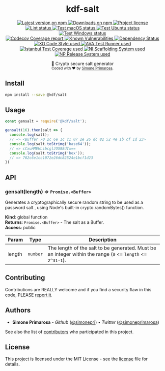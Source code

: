 <h1 align="center">
  <b>kdf-salt</b>
</h1>
<p align="center">
  <!-- Version - npm -->
  <a href="https://www.npmjs.com/package/@kdf/salt">
    <img src="https://img.shields.io/npm/v/@kdf/salt.svg" alt="Latest version on npm" />
  </a>
  <!-- Downloads - npm -->
  <a href="https://npm-stat.com/charts.html?package=@kdf/salt">
    <img src="https://img.shields.io/npm/dt/@kdf/salt.svg" alt="Downloads on npm" />
  </a>
  <!-- License - MIT -->
  <a href="https://github.com/simonepri/kdf-salt/tree/master/license">
    <img src="https://img.shields.io/github/license/simonepri/kdf-salt.svg" alt="Project license" />
  </a>

  <br/>

  <!-- Lint -->
  <a href="https://github.com/simonepri/kdf-salt/actions?query=workflow:lint+branch:master">
    <img src="https://github.com/simonepri/kdf-salt/workflows/lint/badge.svg?branch=master" alt="Lint status" />
  </a>
  <!-- Test - macOS -->
  <a href="https://github.com/simonepri/kdf-salt/actions?query=workflow:test-macos+branch:master">
    <img src="https://github.com/simonepri/kdf-salt/workflows/test-macos/badge.svg?branch=master" alt="Test macOS status" />
  </a>
  <!-- Test - Ubuntu -->
  <a href="https://github.com/simonepri/kdf-salt/actions?query=workflow:test-ubuntu+branch:master">
    <img src="https://github.com/simonepri/kdf-salt/workflows/test-ubuntu/badge.svg?branch=master" alt="Test Ubuntu status" />
  </a>
  <!-- Test - Windows -->
  <a href="https://github.com/simonepri/kdf-salt/actions?query=workflow:test-windows+branch:master">
    <img src="https://github.com/simonepri/kdf-salt/workflows/test-windows/badge.svg?branch=master" alt="Test Windows status" />
  </a>

  <br/>

  <!-- Coverage - Codecov -->
  <a href="https://codecov.io/gh/simonepri/kdf-salt">
    <img src="https://img.shields.io/codecov/c/github/simonepri/kdf-salt/master.svg" alt="Codecov Coverage report" />
  </a>
  <!-- DM - Snyk -->
  <a href="https://snyk.io/test/github/simonepri/kdf-salt?targetFile=package.json">
    <img src="https://snyk.io/test/github/simonepri/kdf-salt/badge.svg?targetFile=package.json" alt="Known Vulnerabilities" />
  </a>
  <!-- DM - David -->
  <a href="https://david-dm.org/simonepri/kdf-salt">
    <img src="https://david-dm.org/simonepri/kdf-salt/status.svg" alt="Dependency Status" />
  </a>

  <br/>

  <!-- Code Style - XO-Prettier -->
  <a href="https://github.com/xojs/xo">
    <img src="https://img.shields.io/badge/code_style-XO+Prettier-5ed9c7.svg" alt="XO Code Style used" />
  </a>
  <!-- Test Runner - AVA -->
  <a href="https://github.com/avajs/ava">
    <img src="https://img.shields.io/badge/test_runner-AVA-fb3170.svg" alt="AVA Test Runner used" />
  </a>
  <!-- Test Coverage - Istanbul -->
  <a href="https://github.com/istanbuljs/nyc">
    <img src="https://img.shields.io/badge/test_coverage-NYC-fec606.svg" alt="Istanbul Test Coverage used" />
  </a>
  <!-- Init - ni -->
  <a href="https://github.com/simonepri/ni">
    <img src="https://img.shields.io/badge/initialized_with-ni-e74c3c.svg" alt="NI Scaffolding System used" />
  </a>
  <!-- Release - np -->
  <a href="https://github.com/sindresorhus/np">
    <img src="https://img.shields.io/badge/released_with-np-6c8784.svg" alt="NP Release System used" />
  </a>
</p>
<p align="center">
  🎲 Crypto secure salt generator

  <br/>

  <sub>
    Coded with ❤️ by <a href="#authors">Simone Primarosa</a>.
  </sub>
</p>

## Install

```bash
npm install --save @kdf/salt
```

## Usage

```js
const gensalt = require('@kdf/salt');

gensalt(16).then(salt => {
  console.log(salt);
  // => <Buffer 70 2c 6e 1c c1 07 2e 26 dc 82 52 4e 1b cf 1d 23>
  console.log(salt.toString('base64'));
  // => cCxuHMEHLibcglJOG88dIw==
  console.log(salt.toString('hex'));
  // => 702c6e1cc1072e26dc82524e1bcf1d23
})
```

## API

<a name="gensalt"></a>

### gensalt(length) ⇒ <code>Promise.&lt;Buffer&gt;</code>
Generates a cryptographically secure random string to be used as a password salt
, using Node's built-in crypto.randomBytes() function.

**Kind**: global function  
**Returns**: <code>Promise.&lt;Buffer&gt;</code> - The salt as a Buffer.  
**Access**: public  

| Param | Type | Description |
| --- | --- | --- |
| length | <code>number</code> | The length of the salt to be generated. Must be an integer within the range (`0` <= `length` <= `2^31-1`). |

## Contributing
Contributions are REALLY welcome and if you find a security flaw in this code, PLEASE [report it][new issue].

## Authors
- **Simone Primarosa** - *Github* ([@simonepri][github:simonepri]) • *Twitter* ([@simoneprimarosa][twitter:simoneprimarosa])

See also the list of [contributors][contributors] who participated in this project.

## License
This project is licensed under the MIT License - see the [license][license] file for details.


<!-- Links -->
[new issue]: https://github.com/simonepri/kdf-salt/issues/new
[contributors]: https://github.com/simonepri/kdf-salt/contributors

[license]: https://github.com/simonepri/kdf-salt/tree/master/license

[github:simonepri]: https://github.com/simonepri
[twitter:simoneprimarosa]: http://twitter.com/intent/user?screen_name=simoneprimarosa
